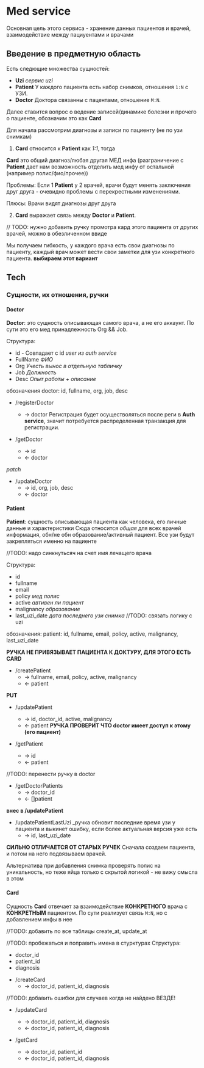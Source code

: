 # Med service

Основная цель этого сервиса - хранение данных пациентов и врачей, взаимодействие между пациуентами и врачами

## Введение в предметную область

Есть следющие множества сущностей:

+ __Uzi__ _сервис uzi_
+ __Patient__ У каждого пациента есть набор снимков, отношения `1:N` с УЗИ.
+ __Doctor__ Доктора связанны с пацентами, отношение `M:N`.

Далее ставится вопрос о ведение записей/динамике болезни и прочего о пациенте, обозначим это как __Card__

Для начала рассмотрим диагнозы и записи по пациенту (не по узи снимкам)

1) __Card__ относится к __Patient__ как _1:1_, тогда 

__Card__ это общий диагноз/любая другая МЕД инфа (разграничение с __Patient__ дает нам возможность отделить мед инфу от остальной (например полис/фио/прочее))

Проблемы: Если 1 __Patient__ у 2 врачей, врачи будут менять заключения друг друга - очевидно проблемы с перекрестными изменениями.

Плюсы: Врачи видят диагнозы друг друга

2) __Card__ выражает связь между __Doctor__ и __Patient__.

// TODO: нужно добавить ручку промотра кард этого пациента от других врачей, можно в обезличенном ввиде

Мы получаем гибкость, у каждого врача есть свои диагнозы по пациенту, каждый врач может вести свои заметки для узи конкретного пациента. __выбираем этот вариант__

## Tech
### Сущности, их отношения, ручки

#### Doctor

__Doctor__: это сущность описывающая самого врача, а не его аккаунт. По сути это его мед принадлежность Org && Job.

Структура:
* id - Совпадает с id _user из auth service_
* FullName _ФИО_
* Org _Учесть вынос в отдельную табличку_
* Job _Должность_
* Desc _Опыт работы + описание_

обозначения
    doctor: id, fullname, org, job, desc

+ /registerDoctor
    - -> doctor
Регистрация будет осуществоляться после реги в __Auth service__, значит потребуется распределенная транзакция для регистрации.

+ /getDoctor
    - -> id
    - <- doctor

_patch_
+ /updateDoctor
    - -> id, org, job, desc
    - <- doctor

#### Patient

__Patient__: сущность описывающая пациента как человека, его личные данные и характеристики
Сюда относится _общая_ для всех врачей информация, обн/не обн образование/активный пациент.
Все узи будут закрепляться именно на пациенте

//TODO: надо синкнутьсяч на счет имя лечащего врача

Структура:
* id 
* fullname   
* email  
* policy _мед полис_
* active _автивен ли пациент_
* malignancy _образование_
* last_uzi_date _дата последнего узи снимка_ //TODO: связать логику с uzi

обозначения:
    patient: id, fullname, email, policy, active, malignancy, last_uzi_date

__РУЧКА НЕ ПРИВЯЗЫВАЕТ ПАЦИЕНТА К ДОКТУРУ, ДЛЯ ЭТОГО ЕСТЬ CARD__
+ /createPatient
    - -> fullname, email, policy, active, malignancy
    - <- patient

__PUT__
+ /updatePatient
    - -> id, doctor_id, active, malignancy
    - <- patient
__РУЧКА ПРОВЕРИТ ЧТО doctor имеет доступ к этому (его пациент)__

+ /getPatient
    - -> id
    - <- patient

//TODO: перенести ручку в doctor
+ /getDoctorPatients
    - -> doctor_id
    - <- []patient

__внес в /updatePatient__
+ /updatePatientLastUzi _ручка обновит последние время узи у пациента и выкинет ошибку, если более актуальная версия уже есть
    - -> id, last_uzi_date


__СИЛЬНО ОТЛИЧАЕТСЯ ОТ СТАРЫХ РУЧЕК__
Сначала создаем пациента, и потом на него подвязываем врачей.

Альтернатива при добавления снимка проверять полис на уникальность, но теже яйца только с скрытой логикой - не вижу смысла в этом

#### Card

Сущность __Card__ отвечает за взаимодействие __КОНКРЕТНОГО__ врача с __КОНКРЕТНЫМ__ пациентом. По сути реализует связь `M:N`, но с добавлением инфы в нее

//TODO: добавить по все таблицы create_at, update_at

//TODO: пробежаться и поправить имена в стурктурах
Структура:
* doctor_id
* patient_id
* diagnosis

+ /createCard
    - -> doctor_id, patient_id, diagnosis

//TODO: добавить ошибки для случаев когда не найдено ВЕЗДЕ!
+ /updateCard
    - -> doctor_id, patient_id, diagnosis
    - <- doctor_id, patient_id, diagnosis

+ /getCard
    - -> doctor_id, patient_id
    - <- doctor_id, patient_id, diagnosis
